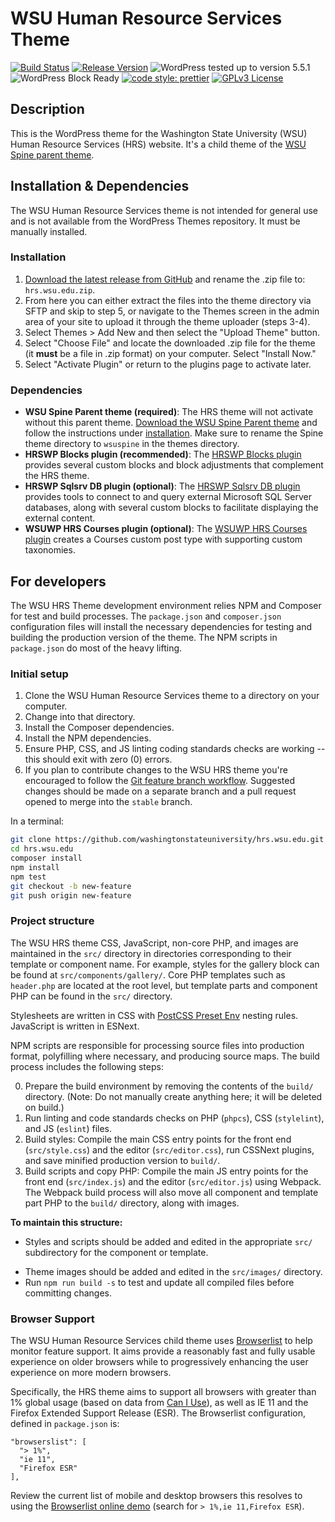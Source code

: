 # WSU Human Resource Services Theme

[![Build Status](https://travis-ci.org/washingtonstateuniversity/hrs.wsu.edu.svg?branch=stable)](https://travis-ci.org/washingtonstateuniversity/hrs.wsu.edu) [![Release Version](https://img.shields.io/github/v/release/washingtonstateuniversity/hrs.wsu.edu)](https://github.com/washingtonstateuniversity/hrs.wsu.edu/releases/latest) ![WordPress tested up to version 5.5.1](https://img.shields.io/badge/WordPress-v5.5.1%20tested-success.svg) ![WordPress Block Ready](https://img.shields.io/badge/block-ready-blueviolet) [![code style: prettier](https://img.shields.io/badge/code_style-prettier-ff69b4.svg)](https://github.com/prettier/prettier) [![GPLv3 License](https://img.shields.io/github/license/washingtonstateuniversity/hrs.wsu.edu)](https://github.com/washingtonstateuniversity/hrs.wsu.edu/blob/stable/LICENSE.md)

## Description

This is the WordPress theme for the Washington State University (WSU) Human Resource Services (HRS) website. It's a child theme of the [WSU Spine parent theme](https://github.com/washingtonstateuniversity/WSUWP-spine-parent-theme).

## Installation & Dependencies

The WSU Human Resource Services theme is not intended for general use and is not available from the WordPress Themes repository. It must be manually installed.

### Installation

1. [Download the latest release from GitHub](https://github.com/washingtonstateuniversity/hrs.wsu.edu/releases/latest) and rename the .zip file to: `hrs.wsu.edu.zip`.
2. From here you can either extract the files into the theme directory via SFTP and skip to step 5, or navigate to the Themes screen in the admin area of your site to upload it through the theme uploader (steps 3-4).
3. Select Themes > Add New and then select the "Upload Theme" button.
4. Select "Choose File" and locate the downloaded .zip file for the theme (it **must** be a file in .zip format) on your computer. Select "Install Now."
5. Select "Activate Plugin" or return to the plugins page to activate later.

### Dependencies

- **WSU Spine Parent theme (required)**: The HRS theme will not activate without this parent theme. [Download the WSU Spine Parent theme](https://github.com/washingtonstateuniversity/WSUWP-spine-parent-theme/archive/master.zip) and follow the instructions under [installation](#installation). Make sure to rename the Spine theme directory to `wsuspine` in the themes directory.
- **HRSWP Blocks plugin (recommended)**: The [HRSWP Blocks plugin](https://github.com/washingtonstateuniversity/hrswp-plugin-blocks) provides several custom blocks and block adjustments that complement the HRS theme.
- **HRSWP Sqlsrv DB plugin (optional)**: The [HRSWP Sqlsrv DB plugin](https://github.com/washingtonstateuniversity/hrswp-plugin-sqlsrv-db) provides tools to connect to and query external Microsoft SQL Server databases, along with several custom blocks to facilitate displaying the external content.
- **WSUWP HRS Courses plugin (optional)**: The [WSUWP HRS Courses plugin](https://github.com/washingtonstateuniversity/wsuwp-plugin-hrs-courses) creates a Courses custom post type with supporting custom taxonomies.

## For developers

The WSU HRS Theme development environment relies NPM and Composer for test and build processes. The `package.json` and `composer.json` configuration files will install the necessary dependencies for testing and building the production version of the theme. The NPM scripts in `package.json` do most of the heavy lifting.

### Initial setup

1. Clone the WSU Human Resource Services theme to a directory on your computer.
2. Change into that directory.
3. Install the Composer dependencies.
4. Install the NPM dependencies.
5. Ensure PHP, CSS, and JS linting coding standards checks are working -- this should exit with zero (0) errors.
6. If you plan to contribute changes to the WSU HRS theme you're encouraged to follow the [Git feature branch workflow](https://www.atlassian.com/git/tutorials/comparing-workflows/feature-branch-workflow). Suggested changes should be made on a separate branch and a pull request opened to merge into the `stable` branch.

In a terminal:

~~~bash
git clone https://github.com/washingtonstateuniversity/hrs.wsu.edu.git
cd hrs.wsu.edu
composer install
npm install
npm test
git checkout -b new-feature
git push origin new-feature
~~~

### Project structure

The WSU HRS theme CSS, JavaScript, non-core PHP, and images are maintained in the `src/` directory in directories corresponding to their template or component name. For example, styles for the gallery block can be found at `src/components/gallery/`. Core PHP templates such as `header.php` are located at the root level, but template parts and component PHP can be found in the `src/` directory.

Stylesheets are written in CSS with [PostCSS Preset Env](https://github.com/csstools/postcss-preset-env) nesting rules. JavaScript is written in ESNext. 

NPM scripts are responsible for processing source files into production format, polyfilling where necessary, and producing source maps. The build process includes the following steps:

0. Prepare the build environment by removing the contents of the `build/` directory. (Note: Do not manually create anything here; it will be deleted on build.)
1. Run linting and code standards checks on PHP (`phpcs`), CSS (`stylelint`), and JS (`eslint`) files.
2. Build styles: Compile the main CSS entry points for the front end (`src/style.css`) and the editor (`src/editor.css`), run CSSNext plugins, and save minified production version to `build/`.
3. Build scripts and copy PHP: Compile the main JS entry points for the front end (`src/index.js`) and the editor (`src/editor.js`) using Webpack. The Webpack build process will also move all component and template part PHP to the `build/` directory, along with images.

**To maintain this structure:**

- Styles and scripts should be added and edited in the appropriate `src/` subdirectory for the component or template.
* Theme images should be added and edited in the `src/images/` directory.
* Run `npm run build -s` to test and update all compiled files before committing changes.

### Browser Support

The WSU Human Resource Services child theme uses [Browserlist](https://github.com/browserslist/browserslist) to help monitor feature support. It aims provide a reasonably fast and fully usable experience on older browsers while to progressively enhancing the user experience on more modern browsers.

Specifically, the HRS theme aims to support all browsers with greater than 1% global usage (based on data from [Can I Use](http://caniuse.com/)), as well as IE 11 and the Firefox Extended Support Release (ESR). The Browserlist configuration, defined in `package.json` is:

~~~
"browserslist": [
  "> 1%",
  "ie 11",
  "Firefox ESR"
],
~~~

Review the current list of mobile and desktop browsers this resolves to using the [Browserlist online demo](http://browserl.ist/) (search for `> 1%,ie 11,Firefox ESR`).
